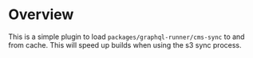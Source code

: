 # Overview

This is a simple plugin to load `packages/graphql-runner/cms-sync` to and from cache. This will speed up builds when using the s3 sync process.
